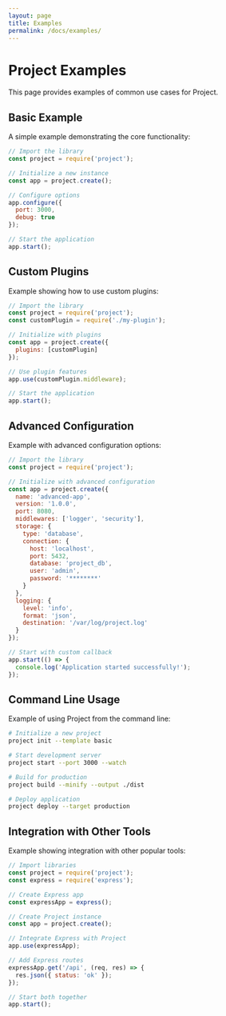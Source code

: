 ```yaml
---
layout: page
title: Examples
permalink: /docs/examples/
---
```


# Project Examples

This page provides examples of common use cases for Project.

## Basic Example

A simple example demonstrating the core functionality:

```javascript
// Import the library
const project = require('project');

// Initialize a new instance
const app = project.create();

// Configure options
app.configure({
  port: 3000,
  debug: true
});

// Start the application
app.start();
```

## Custom Plugins

Example showing how to use custom plugins:

```javascript
// Import the library
const project = require('project');
const customPlugin = require('./my-plugin');

// Initialize with plugins
const app = project.create({
  plugins: [customPlugin]
});

// Use plugin features
app.use(customPlugin.middleware);

// Start the application
app.start();
```

## Advanced Configuration

Example with advanced configuration options:

```javascript
// Import the library
const project = require('project');

// Initialize with advanced configuration
const app = project.create({
  name: 'advanced-app',
  version: '1.0.0',
  port: 8080,
  middlewares: ['logger', 'security'],
  storage: {
    type: 'database',
    connection: {
      host: 'localhost',
      port: 5432,
      database: 'project_db',
      user: 'admin',
      password: '********'
    }
  },
  logging: {
    level: 'info',
    format: 'json',
    destination: '/var/log/project.log'
  }
});

// Start with custom callback
app.start(() => {
  console.log('Application started successfully!');
});
```

## Command Line Usage

Example of using Project from the command line:

```bash
# Initialize a new project
project init --template basic

# Start development server
project start --port 3000 --watch

# Build for production
project build --minify --output ./dist

# Deploy application
project deploy --target production
```

## Integration with Other Tools

Example showing integration with other popular tools:

```javascript
// Import libraries
const project = require('project');
const express = require('express');

// Create Express app
const expressApp = express();

// Create Project instance
const app = project.create();

// Integrate Express with Project
app.use(expressApp);

// Add Express routes
expressApp.get('/api', (req, res) => {
  res.json({ status: 'ok' });
});

// Start both together
app.start();
```
